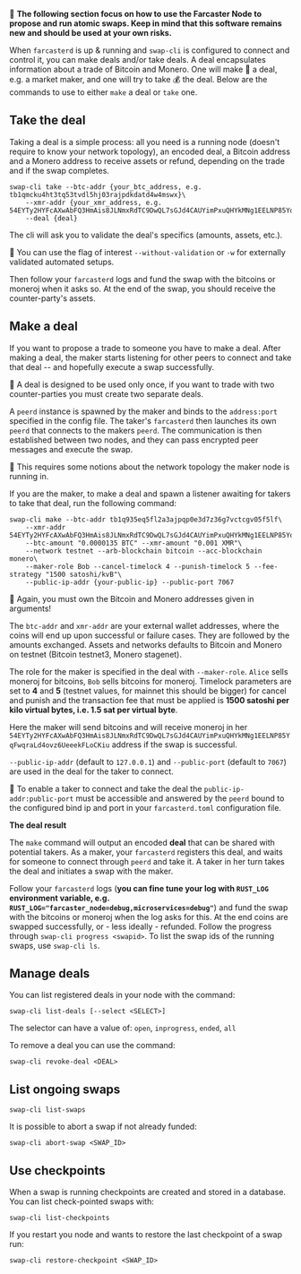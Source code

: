 :rotating_light: **The following section focus on how to use the Farcaster Node to propose and run atomic swaps. Keep in mind that this software remains new and should be used at your own risks.**

When `farcasterd` is up & running and `swap-cli` is configured to connect and control it, you can make deals and/or take deals. A deal encapsulates information about a trade of Bitcoin and Monero. One will make :hammer: a deal, e.g. a market maker, and one will try to take :moneybag: the deal. Below are the commands to use to either `make` a deal or `take` one.

## Take the deal

Taking a deal is a simple process: all you need is a running node (doesn't require to know your network topology), an encoded deal, a Bitcoin address and a Monero address to receive assets or refund, depending on the trade and if the swap completes.

```
swap-cli take --btc-addr {your_btc_address, e.g. tb1qmcku4ht3tq53tvdl5hj03rajpdkdatd4w4mswx}\
    --xmr-addr {your_xmr_address, e.g. 54EYTy2HYFcAXwAbFQ3HmAis8JLNmxRdTC9DwQL7sGJd4CAUYimPxuQHYkMNg1EELNP85YqFwqraLd4ovz6UeeekFLoCKiu}\
    --deal {deal}
```

The cli will ask you to validate the deal's specifics (amounts, assets, etc.).

:mag_right: You can use the flag of interest `--without-validation` or `-w` for externally validated automated setups.

Then follow your `farcasterd` logs and fund the swap with the bitcoins or moneroj when it asks so. At the end of the swap, you should receive the counter-party's assets.

## Make a deal

If you want to propose a trade to someone you have to make a deal. After making a deal, the maker starts listening for other peers to connect and take that deal -- and hopefully execute a swap successfully.

:mag_right: A deal is designed to be used only once, if you want to trade with two counter-parties you must create two separate deals.

A `peerd` instance is spawned by the maker and binds to the `address:port` specified in the config file. The taker's `farcasterd` then launches its own `peerd` that connects to the makers `peerd`. The communication is then established between two nodes, and they can pass encrypted peer messages and execute the swap.

:mag_right: This requires some notions about the network topology the maker node is running in.

If you are the maker, to make a deal and spawn a listener awaiting for takers to take that deal, run the following command:

```
swap-cli make --btc-addr tb1q935eq5fl2a3ajpqp0e3d7z36g7vctcgv05f5lf\
    --xmr-addr 54EYTy2HYFcAXwAbFQ3HmAis8JLNmxRdTC9DwQL7sGJd4CAUYimPxuQHYkMNg1EELNP85YqFwqraLd4ovz6UeeekFLoCKiu\
    --btc-amount "0.0000135 BTC" --xmr-amount "0.001 XMR"\
    --network testnet --arb-blockchain bitcoin --acc-blockchain monero\
    --maker-role Bob --cancel-timelock 4 --punish-timelock 5 --fee-strategy "1500 satoshi/kvB"\
    --public-ip-addr {your-public-ip} --public-port 7067
```

:mag_right: Again, you must own the Bitcoin and Monero addresses given in arguments!

The `btc-addr` and `xmr-addr` are your external wallet addresses, where the coins will end up upon successful or failure cases. They are followed by the amounts exchanged. Assets and networks defaults to Bitcoin and Monero on testnet (Bitcoin testnet3, Monero stagenet).

The role for the maker is specified in the deal with `--maker-role`. `Alice` sells moneroj for bitcoins, `Bob` sells bitcoins for moneroj. Timelock parameters are set to **4** and **5** (testnet values, for mainnet this should be bigger) for cancel and punish and the transaction fee that must be applied is **1500 satoshi per kilo virtual bytes, i.e. 1.5 sat per virtual byte**.

Here the maker will send bitcoins and will receive moneroj in her `54EYTy2HYFcAXwAbFQ3HmAis8JLNmxRdTC9DwQL7sGJd4CAUYimPxuQHYkMNg1EELNP85YqFwqraLd4ovz6UeeekFLoCKiu` address if the swap is successful.

`--public-ip-addr` (default to `127.0.0.1`) and `--public-port` (default to `7067`) are used in the deal for the taker to connect.

:mag_right: To enable a taker to connect and take the deal the `public-ip-addr:public-port` must be accessible and answered by the `peerd` bound to the configured bind ip and port in your `farcasterd.toml` configuration file.

**The deal result**

The `make` command will output an encoded **deal** that can be shared with potential takers. As a maker, your `farcasterd` registers this deal, and waits for someone to connect through `peerd` and take it. A taker in her turn takes the deal and initiates a swap with the maker.

Follow your `farcasterd` logs (**you can fine tune your log with `RUST_LOG` environment variable, e.g. `RUST_LOG="farcaster_node=debug,microservices=debug"`**) and fund the swap with the bitcoins or moneroj when the log asks for this. At the end coins are swapped successfully, or - less ideally - refunded. Follow the progress through `swap-cli progress <swapid>`. To list the swap ids of the running swaps, use `swap-cli ls`.

## Manage deals

You can list registered deals in your node with the command:
```
swap-cli list-deals [--select <SELECT>]
```

The selector can have a value of: `open`, `inprogress`, `ended`, `all`

To remove a deal you can use the command:
```
swap-cli revoke-deal <DEAL>
```

## List ongoing swaps

```
swap-cli list-swaps
```

It is possible to abort a swap if not already funded:
```
swap-cli abort-swap <SWAP_ID>
```

## Use checkpoints

When a swap is running checkpoints are created and stored in a database. You can list check-pointed swaps with:
```
swap-cli list-checkpoints
```

If you restart you node and wants to restore the last checkpoint of a swap run:
```
swap-cli restore-checkpoint <SWAP_ID>
```


